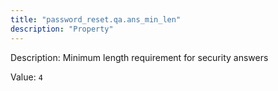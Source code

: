 ```yaml
---
title: "password_reset.qa.ans_min_len"
description: "Property"
---
```


Description: Minimum length requirement for security answers

Value: `4`